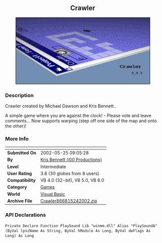 ﻿<div align="center">

## Crawler

<img src="PIC200252420244724.jpg">
</div>

### Description

Crawler created by Michael Dawson and Kris Bennett..

A simple game where you are against the clock! - Please vote and leave comments... Now supports warping (step off one side of the map and onto the other)!
 
### More Info
 


<span>             |<span>
---                |---
**Submitted On**   |2002-05-25 09:05:28
**By**             |[Kris Bennett \(i00 Productions\)](https://github.com/Planet-Source-Code/PSCIndex/blob/master/ByAuthor/kris-bennett-i00-productions.md)
**Level**          |Intermediate
**User Rating**    |3.8 (30 globes from 8 users)
**Compatibility**  |VB 4\.0 \(32\-bit\), VB 5\.0, VB 6\.0
**Category**       |[Games](https://github.com/Planet-Source-Code/PSCIndex/blob/master/ByCategory/games__1-38.md)
**World**          |[Visual Basic](https://github.com/Planet-Source-Code/PSCIndex/blob/master/ByWorld/visual-basic.md)
**Archive File**   |[Crawler866815242002\.zip](https://github.com/Planet-Source-Code/kris-bennett-i00-productions-crawler__1-35050/archive/master.zip)

### API Declarations

```
Private Declare Function PlaySound Lib "winmm.dll" Alias "PlaySoundA" (ByVal lpszName As String, ByVal hModule As Long, ByVal dwFlags As Long) As Long
```





